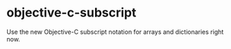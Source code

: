 objective-c-subscript
=====================

Use the new Objective-C subscript notation for arrays and dictionaries right now.